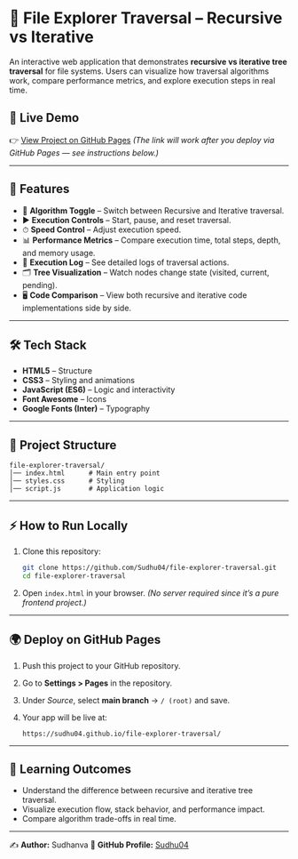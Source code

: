 # 📂 File Explorer Traversal – Recursive vs Iterative

An interactive web application that demonstrates **recursive vs iterative tree traversal** for file systems.
Users can visualize how traversal algorithms work, compare performance metrics, and explore execution steps in real time.

## 🚀 Live Demo

👉 [View Project on GitHub Pages](https://github.com/Sudhu04/File-Explorer-Easy/blob/main/FileExplorer/index.html)
*(The link will work after you deploy via GitHub Pages — see instructions below.)*

---

## 📸 Features

* 🔀 **Algorithm Toggle** – Switch between Recursive and Iterative traversal.
* ▶️ **Execution Controls** – Start, pause, and reset traversal.
* ⏱ **Speed Control** – Adjust execution speed.
* 📊 **Performance Metrics** – Compare execution time, total steps, depth, and memory usage.
* 🧾 **Execution Log** – See detailed logs of traversal actions.
* 🗂 **Tree Visualization** – Watch nodes change state (visited, current, pending).
* 🖥 **Code Comparison** – View both recursive and iterative code implementations side by side.

---

## 🛠️ Tech Stack

* **HTML5** – Structure
* **CSS3** – Styling and animations
* **JavaScript (ES6)** – Logic and interactivity
* **Font Awesome** – Icons
* **Google Fonts (Inter)** – Typography

---

## 📂 Project Structure

```
file-explorer-traversal/
│── index.html      # Main entry point
│── styles.css      # Styling
│── script.js       # Application logic
```

---

## ⚡ How to Run Locally

1. Clone this repository:

   ```bash
   git clone https://github.com/Sudhu04/file-explorer-traversal.git
   cd file-explorer-traversal
   ```
2. Open `index.html` in your browser.
   *(No server required since it’s a pure frontend project.)*

---

## 🌍 Deploy on GitHub Pages

1. Push this project to your GitHub repository.
2. Go to **Settings > Pages** in the repository.
3. Under *Source*, select **main branch** → `/ (root)` and save.
4. Your app will be live at:

   ```
   https://sudhu04.github.io/file-explorer-traversal/
   ```

---

## 📖 Learning Outcomes

* Understand the difference between recursive and iterative tree traversal.
* Visualize execution flow, stack behavior, and performance impact.
* Compare algorithm trade-offs in real time.

---

✍️ **Author:** Sudhanva
🔗 **GitHub Profile:** [Sudhu04](https://github.com/Sudhu04)


